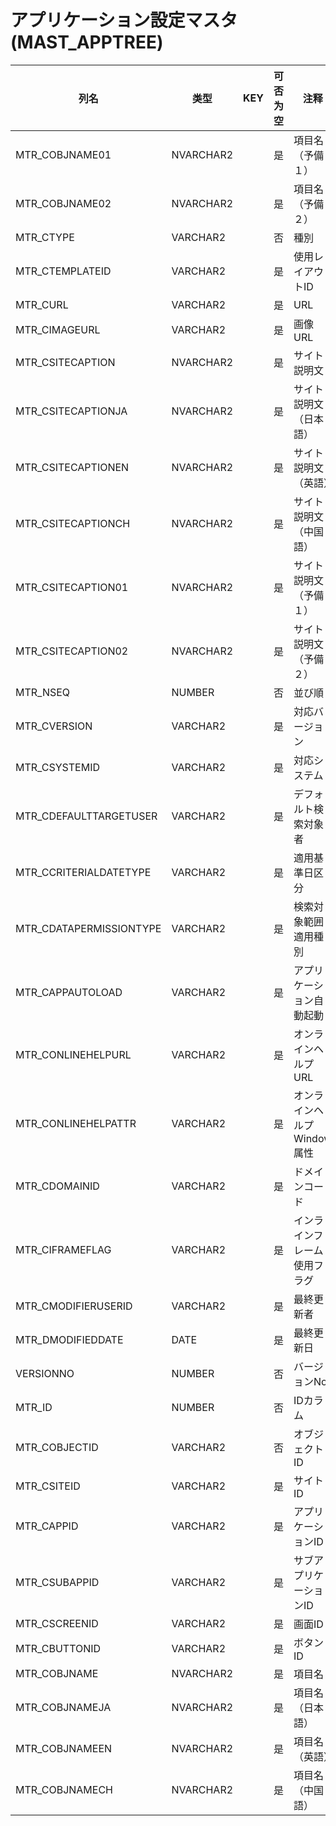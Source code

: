 # アプリケーション設定マスタ(MAST_APPTREE)
| 列名   | 类型   | KEY  | 可否为空 | 注释   |
| ---- | ---- | ---- | ---- | ---- |
|MTR_COBJNAME01|NVARCHAR2||是|項目名（予備１）|
|MTR_COBJNAME02|NVARCHAR2||是|項目名（予備２）|
|MTR_CTYPE|VARCHAR2||否|種別|
|MTR_CTEMPLATEID|VARCHAR2||是|使用レイアウトID|
|MTR_CURL|VARCHAR2||是|URL|
|MTR_CIMAGEURL|VARCHAR2||是|画像URL|
|MTR_CSITECAPTION|NVARCHAR2||是|サイト説明文|
|MTR_CSITECAPTIONJA|NVARCHAR2||是|サイト説明文（日本語）|
|MTR_CSITECAPTIONEN|NVARCHAR2||是|サイト説明文（英語）|
|MTR_CSITECAPTIONCH|NVARCHAR2||是|サイト説明文（中国語）|
|MTR_CSITECAPTION01|NVARCHAR2||是|サイト説明文（予備１）|
|MTR_CSITECAPTION02|NVARCHAR2||是|サイト説明文（予備２）|
|MTR_NSEQ|NUMBER||否|並び順|
|MTR_CVERSION|VARCHAR2||是|対応バージョン|
|MTR_CSYSTEMID|VARCHAR2||是|対応システム|
|MTR_CDEFAULTTARGETUSER|VARCHAR2||是|デフォルト検索対象者|
|MTR_CCRITERIALDATETYPE|VARCHAR2||是|適用基準日区分|
|MTR_CDATAPERMISSIONTYPE|VARCHAR2||是|検索対象範囲適用種別|
|MTR_CAPPAUTOLOAD|VARCHAR2||是|アプリケーション自動起動|
|MTR_CONLINEHELPURL|VARCHAR2||是|オンラインヘルプURL|
|MTR_CONLINEHELPATTR|VARCHAR2||是|オンラインヘルプWindow属性|
|MTR_CDOMAINID|VARCHAR2||是|ドメインコード|
|MTR_CIFRAMEFLAG|VARCHAR2||是|インラインフレーム使用フラグ|
|MTR_CMODIFIERUSERID|VARCHAR2||是|最終更新者|
|MTR_DMODIFIEDDATE|DATE||是|最終更新日|
|VERSIONNO|NUMBER||否|バージョンNo|
|MTR_ID|NUMBER||否|IDカラム|
|MTR_COBJECTID|VARCHAR2||否|オブジェクトID|
|MTR_CSITEID|VARCHAR2||是|サイトID|
|MTR_CAPPID|VARCHAR2||是|アプリケーションID|
|MTR_CSUBAPPID|VARCHAR2||是|サブアプリケーションID|
|MTR_CSCREENID|VARCHAR2||是|画面ID|
|MTR_CBUTTONID|VARCHAR2||是|ボタンID|
|MTR_COBJNAME|NVARCHAR2||是|項目名|
|MTR_COBJNAMEJA|NVARCHAR2||是|項目名（日本語）|
|MTR_COBJNAMEEN|NVARCHAR2||是|項目名（英語）|
|MTR_COBJNAMECH|NVARCHAR2||是|項目名（中国語）|
